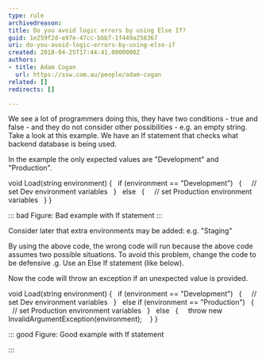 ```yaml
---
type: rule
archivedreason: 
title: Do you avoid logic errors by using Else If?
guid: 1e259f2d-e97e-47cc-bbb7-1f449a258367
uri: do-you-avoid-logic-errors-by-using-else-if
created: 2018-04-25T17:44:41.0000000Z
authors:
- title: Adam Cogan
  url: https://ssw.com.au/people/adam-cogan
related: []
redirects: []

---
```


We see a lot of programmers doing this, they have two conditions - true and false - and they do not consider other possibilities - e.g. an empty string. Take a look at this example. We have an If statement that checks what backend database is being used.

<!--endintro-->

In the example the only expected values are "Development" and "Production".

void Load(string environment)
{
  if (environment == "Development")
  {
    // set Dev environment variables
  }
  else
  {
    // set Production environment variables	
  }
}


::: bad
Figure: Bad example with If statement
:::


Consider later that extra environments may be added: e.g. "Staging"

By using the above code, the wrong code will run because the above code assumes two possible situations. To avoid this problem, change the code to be defensive .g. Use an Else If statement (like below).

Now the code will throw an exception if an unexpected value is provided.

void Load(string environment)
{
  if (environment == "Development")
  {
    // set Dev environment variables
  }
  else if (environment == "Production")
  {
    // set Production environment variables	
  }
  else
  {
    throw new InvalidArgumentException(environment); 
  }
}


::: good
Figure: Good example with If statement

:::
